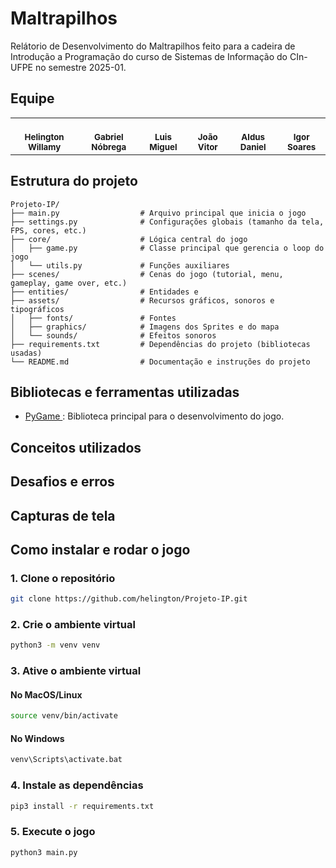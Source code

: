 # Maltrapilhos

Relátorio de Desenvolvimento do Maltrapilhos feito para a cadeira de Introdução a Programação do curso de Sistemas de Informação do CIn-UFPE no semestre 2025-01.

## Equipe

<table>
    <tr>
        <td align="center"><a><br /><sub><b>Helington Willamy</b></sub></a><br/></td>
        <td align="center"><a><br /><sub><b>Gabriel Nóbrega</b></sub></a><br/></td>
        <td align="center"><a><br /><sub><b>Luis Miguel</b></sub></a><br/></td>
        <td align="center"><a><br /><sub><b>João Vitor</b></sub></a><br/></td>
        <td align="center"><a><br /><sub><b>Aldus Daniel</b></sub></a><br/></td>
        <td align="center"><a><br /><sub><b>Igor Soares</b></sub></a><br/></td>
    </tr>
</table>

## Estrutura do projeto

```
Projeto-IP/
├── main.py                  # Arquivo principal que inicia o jogo
├── settings.py              # Configurações globais (tamanho da tela, FPS, cores, etc.)
├── core/                    # Lógica central do jogo
│   ├── game.py              # Classe principal que gerencia o loop do jogo
│   └── utils.py             # Funções auxiliares
├── scenes/                  # Cenas do jogo (tutorial, menu, gameplay, game over, etc.)
├── entities/                # Entidades e 
├── assets/                  # Recursos gráficos, sonoros e tipográficos
│   ├── fonts/               # Fontes
│   ├── graphics/            # Imagens dos Sprites e do mapa
│   └── sounds/              # Efeitos sonoros
├── requirements.txt         # Dependências do projeto (bibliotecas usadas)
└── README.md                # Documentação e instruções do projeto
```

## Bibliotecas e ferramentas utilizadas
- [ PyGame ]( https://www.pygame.org/news ): Biblioteca principal para o desenvolvimento do jogo.

## Conceitos utilizados

## Desafios e erros

## Capturas de tela

## Como instalar e rodar o jogo

### 1. Clone o repositório

```bash
git clone https://github.com/helington/Projeto-IP.git
```

### 2. Crie o ambiente virtual

```bash
python3 -m venv venv
```

### 3. Ative o ambiente virtual

#### No MacOS/Linux
```bash
source venv/bin/activate
```
#### No Windows
```bash
venv\Scripts\activate.bat
```

### 4. Instale as dependências
```bash
pip3 install -r requirements.txt
```

### 5. Execute o jogo
```bash
python3 main.py
```
